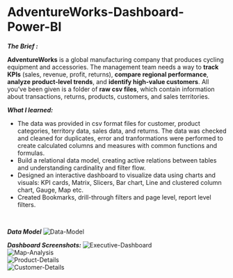 # AdventureWorks-Dashboard-Power-BI

***The Brief :***

 **AdventureWorks** is a global manufacturing company that produces cycling equipment and accessories. The management team needs a way to **track KPIs** (sales, revenue, profit, returns), **compare regional performance**, **analyze product-level trends**, and **identify high-value customers**.
All you’ve been given is a folder of **raw csv files**, which contain information about transactions, returns, products, customers, and sales territories.

***What I learned:***

- The data was provided in csv format files for customer, product categories, territory data, sales data, and returns.
The data was checked and cleaned for duplicates, error and tranformations were performed to create calculated columns and measures with common functions and formulas.
- Build a relational data model, creating active relations between tables and understanding cardinality and filter flow.
- Designed an interactive dashboard to visualize data using charts and visuals:
KPI cards, Matrix, Slicers, Bar chart, Line and clustered column chart, Gauge, Map etc.
- Created Bookmarks, drill-through filters and page level, report level filters.
<br>

***Data Model***
![Data-Model](https://github.com/manaswipatil/AdventureWorks-Dashboard-Power-BI/assets/50437663/70576def-6827-482d-83b9-83cee8f68bf4)
<br>

***Dashboard Screenshots:***
![Executive-Dashboard](https://github.com/manaswipatil/AdventureWorks-Dashboard-Power-BI/assets/50437663/31855062-5731-45ee-bbfa-b4cec6c8c52c)
<br>
![Map-Analysis](https://github.com/manaswipatil/AdventureWorks-Dashboard-Power-BI/assets/50437663/5b722ca9-dcea-485c-ac0f-721262e96274)
<br>
![Product-Details](https://github.com/manaswipatil/AdventureWorks-Dashboard-Power-BI/assets/50437663/4a2948b5-3592-47ad-8885-a99da3cf6926)
<br>
![Customer-Details](https://github.com/manaswipatil/AdventureWorks-Dashboard-Power-BI/assets/50437663/1ad786eb-6587-4c6d-b449-ef85a78e7c10)
